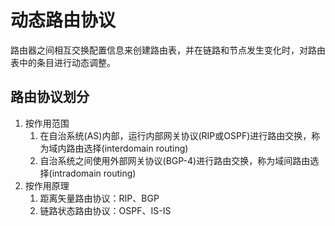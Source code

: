 # 动态路由协议
路由器之间相互交换配置信息来创建路由表，并在链路和节点发生变化时，对路由表中的条目进行动态调整。

## 路由协议划分
1. 按作用范围
   1. 在自治系统(AS)内部，运行内部网关协议(RIP或OSPF)进行路由交换，称为域内路由选择(interdomain routing)  
   2. 自治系统之间使用外部网关协议(BGP-4)进行路由交换，称为域间路由选择(intradomain routing)
2. 按作用原理
   1. 距离矢量路由协议：RIP、BGP
   2. 链路状态路由协议：OSPF、IS-IS

